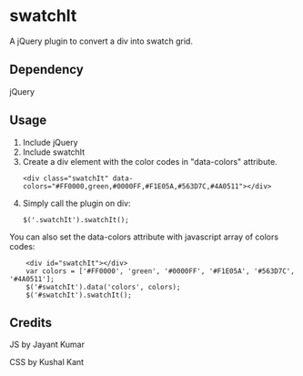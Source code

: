 # swatchIt

A jQuery plugin to convert a div into swatch grid.

## Dependency
jQuery


## Usage
1. Include jQuery
2. Include swatchIt
3. Create a div element with the color codes in "data-colors" attribute.
	```
	<div class="swatchIt" data-colors="#FF0000,green,#0000FF,#F1E05A,#563D7C,#4A0511"></div>
	```
4. Simply call the plugin on div: 
	```
	$('.swatchIt').swatchIt();
	```
    
You can also set the data-colors attribute with javascript array of colors codes:
```
	<div id="swatchIt"></div>
	var colors = ['#FF0000', 'green', '#0000FF', '#F1E05A', '#563D7C', '#4A0511'];
	$('#swatchIt').data('colors', colors);
	$('#swatchIt').swatchIt(); 
```

## Credits
JS by Jayant Kumar

CSS by Kushal Kant
